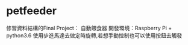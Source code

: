 # petfeeder
修習資料結構的Final Project： 自動餵食器
開發環境：Raspberry Pi + python3.6
使用步進馬達去做定時旋轉,若想手動控制也可以使用按鈕去觸發
